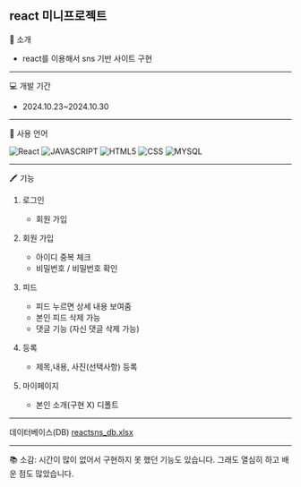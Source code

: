react 미니프로젝트
--
🔔 소개
+ react를 이용해서 sns 기반 사이트 구현
---
💻 개발 기간
+ 2024.10.23~2024.10.30
---
🚀 사용 언어

![React](https://img.shields.io/badge/react-%2320232a.svg?style=for-the-badge&logo=react&logoColor=%2361DAFB)
![JAVASCRIPT](https://img.shields.io/badge/JavaScript-F7DF1E?style=for-the-badge&logo=JavaScript&logoColor=white)
![HTML5](https://img.shields.io/badge/HTML5-E34F26?style=for-the-badge&logo=html5&logoColor=white)
![CSS](https://img.shields.io/badge/CSS-239120?&style=for-the-badge&logo=css3&logoColor=white)
![MYSQL](https://img.shields.io/badge/MySQL-4285F4?style=for-the-badge&logo=mysql&logoColor=white)

---
🖍 기능
    
1. 로그인
   + 회원 가입

2. 회원 가입
   + 아이디 중복 체크
   + 비밀번호 / 비밀번호 확인

3. 피드
   + 피드 누르면 상세 내용 보여줌
   + 본인 피드 삭제 가능
   + 댓글 기능 (자신 댓글 삭제 가능)

4. 등록
   + 제목,내용, 사진(선택사항) 등록 
     
5. 마이페이지
   + 본인 소개(구현 X) 디폴트

---
데이터베이스(DB)
[reactsns_db.xlsx](https://github.com/user-attachments/files/17568152/reactsns_db.xlsx)


---
📚 소감: 시간이 많이 없어서 구현하지 못 했던 기능도 있습니다. 그래도 열심히 하고 배운 점도 많았습니다.
